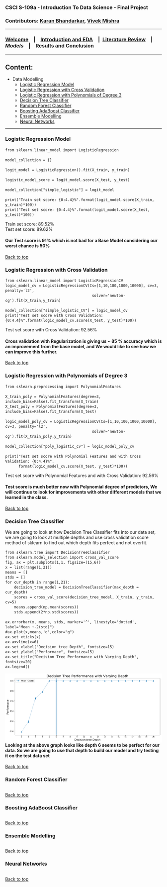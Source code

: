 ### CSCI S-109a - Introduction To Data Science - Final Project
### Contributors: [Karan Bhandarkar](mailto:karanbhandarkar@gmail.com), [Vivek Mishra](mailto:iblpvivek@icloud.com)
<HR>
  
### [Welcome](README.md)&emsp;|&emsp;[Introduction and EDA](intro-and-eda.md)&emsp;|&ensp;[Literature Review](lit-review.md)&emsp;|&emsp;[**_Models_**](models.md)&emsp;|&emsp;[Results and Conclusion](results-and-concl.md)
<HR>

## Content:
- Data Modelling
  * [Logistic Regression Model](#logistic-regression-model)
  * [Logistic Regression with Cross Validation](#logistic-regression-with-cross-validation)
  * [Logistic Regression with Polynomials of Degree 3](#logistic-regression-with-polynomials-of-degree-3)
  * [Decision Tree Classifier](#decision-tree-classifier)
  * [Random Forest Classifier](#random-forest-classifier)
  * [Boosting AdaBoost Classifier](#boosting-adaboost-classifier)
  * [Ensemble Modelling](#ensemble-modelling)
  * [Neural Networks](#neural-networks)

<HR>
  
### Logistic Regression Model

~~~~
from sklearn.linear_model import LogisticRegression

model_collection = {}

logit_model = LogisticRegression().fit(X_train, y_train)

logistic_model_score = logit_model.score(X_test, y_test)

model_collection["simple_logistic"] = logit_model

print("Train set score: {0:4.4}%".format(logit_model.score(X_train, y_train)*100))
print("Test set score: {0:4.4}%".format(logit_model.score(X_test, y_test)*100))
~~~~
Train set score: 89.52% <BR>
Test set score: 89.62%

#### Our Test score is 91% which is not bad for a Base Model considering our worst chance is 50%

[Back to top](#content)

### Logistic Regression with Cross Validation

~~~~
from sklearn.linear_model import LogisticRegressionCV
logic_model_cv = LogisticRegressionCV(Cs=[1,10,100,1000,10000], cv=3, penalty='l2', 
                                       solver='newton-cg').fit(X_train,y_train)

model_collection["simple_logistic_CV"] = logic_model_cv
print("Test set score with Cross Validation: {0:4.4}%".format(logic_model_cv.score(X_test, y_test)*100))
~~~~
Test set score with Cross Validation: 92.56%

#### Cross validation with Regularization is giving us ~ 85 % accuracy which is an improvement from the base model, and We would like to see how we can improve this further.

[Back to top](#content)

### Logistic Regression with Polynomials of Degree 3

~~~~
from sklearn.preprocessing import PolynomialFeatures

X_train_poly = PolynomialFeatures(degree=3, include_bias=False).fit_transform(X_train)
X_test_poly = PolynomialFeatures(degree=3, include_bias=False).fit_transform(X_test)

logic_model_poly_cv = LogisticRegressionCV(Cs=[1,10,100,1000,10000], cv=3, penalty='l2', 
                                       solver='newton-cg').fit(X_train_poly,y_train)

model_collection["poly_logistic_cv"] = logic_model_poly_cv

print("Test set score with Polynomial Features and with Cross Validation: {0:4.4}%".
      format(logic_model_cv.score(X_test, y_test)*100))
~~~~
Test set score with Polynomial Features and with Cross Validation: 92.56%

#### Test score is much better now with Polynomial degree of predictors, We will continue to look for improvements with other different models that we learned in the class.

[Back to top](#content)

### Decision Tree Classifier

We are going to look at how Decision Tree Classifier fits into our data set, we are going to look at multiple depths and use cross validation score method of sklearn to find out which depth fits perfect and not overfit.
~~~~
from sklearn.tree import DecisionTreeClassifier
from sklearn.model_selection import cross_val_score
fig, ax = plt.subplots(1,1, figsize=(15,6))
x = list(range(1,21))
means = []
stds = []
for cur_depth in range(1,21):
    decision_tree_model = DecisionTreeClassifier(max_depth = cur_depth)
    scores = cross_val_score(decision_tree_model, X_train, y_train, cv=5)
    means.append(np.mean(scores))
    stds.append(2*np.std(scores))
    
ax.errorbar(x, means, stds, marker='^', linestyle='dotted', label="Mean +-2(std)")
#ax.plot(x,means,'o',color="g")
ax.set_xticks(x)
ax.axvline(x=6)
ax.set_xlabel("Decision tree Depth", fontsize=15)
ax.set_ylabel("Performace", fontsize=15)
ax.set_title("Decision Tree Performance with Varying Depth", fontsize=20)
ax.legend()
~~~~
<img src="images/DecisionTreeVaryingDepth.png"
     style="float: left; margin-right: 10px;" />

#### Looking at the above graph looks like depth 6 seems to be perfect for our data. So we are going to use that depth to build our model and try testing it on the test data set

[Back to top](#content)

### Random Forest Classifier

~~~~
~~~~

[Back to top](#content)

### Boosting AdaBoost Classifier

~~~~
~~~~

[Back to top](#content)

### Ensemble Modelling

~~~~
~~~~

[Back to top](#content)

### Neural Networks

~~~~
~~~~

[Back to top](#content)
